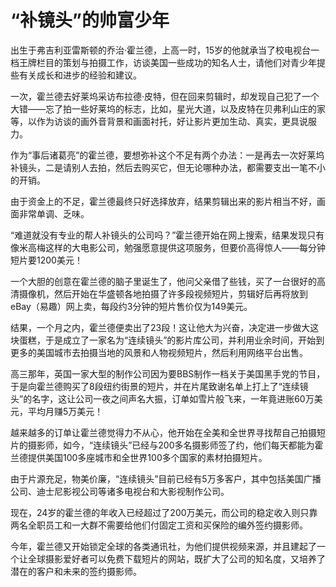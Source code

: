 # “补镜头”的帅富少年

出生于弗吉利亚雷斯顿的乔治·霍兰德，上高一时，15岁的他就承当了校电视台一档王牌栏目的策划与拍摄工作，访谈美国一些成功的知名人士，请他们对青少年提些有关成长和进步的经验和建议。 

一次，霍兰德去好莱坞采访布拉德·皮特，但在回来剪辑时，却发现自己犯了一个大错——忘了拍一些好莱坞的标志，比如，星光大道，以及皮特在贝弗利山庄的家等，以作为访谈的画外音背景和画面衬托，好让影片更加生动、真实，更具说服力。 

作为“事后诸葛亮”的霍兰德，要想弥补这个不足有两个办法：一是再去一次好莱坞补镜头，二是请别人去拍，然后去购买它，但无论哪种办法，都需要支出一笔不小的开销。 

由于资金上的不足，霍兰德最终只好选择放弃，结果剪辑出来的影片相当不好，画面非常单调、乏味。 

“难道就没有专业的帮人补镜头的公司吗？”霍兰德开始在网上搜索，结果发现只有像米高梅这样的大电影公司，勉强愿意提供这项服务，但要价高得惊人——每分钟短片要1200美元！ 

一个大胆的创意在霍兰德的脑子里诞生了，他问父亲借了些钱，买了一台很好的高清摄像机，然后开始在华盛顿各地拍摄了许多段视频短片，剪辑好后再将放到eBay（易趣）网上卖，每段约3分钟的短片售价仅为149美元。 

结果，一个月之内，霍兰德便卖出了23段！这让他大为兴奋，决定进一步做大这块蛋糕，于是成立了一家名为“连续镜头”的影片库公司，并利用业余时间，开始到更多的美国城市去拍摄当地的风景和人物视频短片，然后利用网络平台出售。 

高三那年，英国一家大型的制作公司因为要BBS制作一档关于美国黑手党的节目，于是向霍兰德购买了8段纽约街景的短片，并在片尾致谢名单上打上了“连续镜头”的名字，这让公司一夜之间声名大振，订单如雪片般飞来，一年竟进账60万美元，平均月赚5万美元！ 

越来越多的订单让霍兰德觉得力不从心，他开始在全美和全世界寻找帮自己拍摄短片的摄影师，如今，“连续镜头”已经与200多名摄影师签了约，他们每天都能为霍兰德提供美国100多座城市和全世界100多个国家的素材拍摄短片。 

由于片源充足，物美价廉，“连续镜头”目前已经有5万多客户，其中包括美国广播公司、迪士尼影视公司等诸多电视台和大影视制作公司。 

现在，24岁的霍兰德的年收入已经超过了200万美元，而公司的稳定收入则只靠两名全职员工和一大群不需要给他们付固定工资和买保险的编外签约摄影师。 

今年，霍兰德又开始锁定全球的各类通讯社，为他们提供视频来源，并且建起了一个让全球摄影爱好者可以免费下载短片的网站，既扩大了公司的知名度，又培养了潜在的客户和未来的签约摄影师。